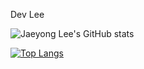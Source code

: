 Dev Lee

![Jaeyong Lee's GitHub stats](https://github-readme-stats.vercel.app/api?username=wodyd202&show_icons=true&theme=radical)

[![Top Langs](https://github-readme-stats.vercel.app/api/top-langs/?username=anuraghazra&layout=compact)](https://github.com/anuraghazra/github-readme-stats)
